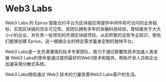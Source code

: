 # 

# Web3 Labs

Web3 Labs 的 Epirus 智能合约平台为区块链应用提供中间件和可访问的业务指标，实现区块链的完全可见性。其团队拥有多年的金融科技经验，曾经服务于大大小小的企业，并负责一些领先的开源区块链项目。从前积累的这些专业知识，使他们能够创建 Eprius，这一根据企业的特定需求量身定制的独特平台。

Web3 Labs是一支充满激情的技术专家团队，致力于通过颠覆性技术加速人类发展
Web3 Labs的使命是通过提供最好的Web3技术和服务，帮助开发人员和企业加速采用分散式系统。


Web3 Labs相信通过 Web3 技术的力量改善Web3 Labs客户的生活。

